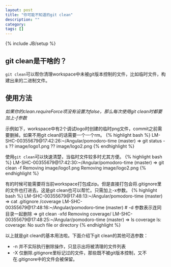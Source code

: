```yaml
---
layout: post
title: "你可能不知道的git clean"
description: ""
category: 
tags: []
---
```

{% include JB/setup %}

## git clean是干啥的？
`git clean`可以帮你清理workspace中未被git版本控制的文件，比如临时文件，构建出来的二进制文件。

## 使用方法

*如果你的clean.requireForce项没有设置为false，那么每次使用git clean时都要加上-f参数*   

示例如下，workspace中有2个调试logo时创建的临时png文件，commit之前需要删掉。如果不用git clean的话需要一个一个rm。
{% highlight bash %}
LM-SHC-00355679@17:42:26:~/Angular/pomodoro-time (master)
=> git status -s
?? image/logo1.png
?? image/logo2.png
{% endhighlight %}

使用`git clean`可以快速清楚，当临时文件较多时尤其方便。
{% highlight bash %}
LM-SHC-00355679@17:42:30:~/Angular/pomodoro-time (master)
=> git clean -f
Removing image/logo1.png
Removing image/logo2.png
{% endhighlight %}

有的时候可能需要将当前workspace打包成zip。但是直接打包会将.gitignore里的文件也打进去。这是git clean也可以帮忙。只需加上-x参数。
{% highlight bash %}
LM-SHC-00355679@17:48:13:~/Angular/pomodoro-time (master)
=> cat .gitignore 
/coverage
LM-SHC-00355679@17:48:16:~/Angular/pomodoro-time (master) # -d 参数表示连同目录一起删除
=> git clean -xfd
Removing coverage/
LM-SHC-00355679@17:48:25:~/Angular/pomodoro-time (master)
=> ls coverage
ls: coverage: No such file or directory
{% endhighlight %}

以上就是git clean的基本用法啦。下面介绍下git clean的其他可选参数：     
- -n 并不实际执行删除操作，只显示出将被清理的文件列表   
- -X 仅删除.gitignore里标记过的文件，那些既不被git版本控制，又不在.gitignore中的文件会被保留。
